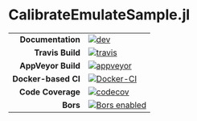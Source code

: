 # CalibrateEmulateSample.jl

|||
|---------------------:|:----------------------------------------------|
| **Documentation**    | [![dev][docs-dev-img]][docs-dev-url]          |
| **Travis Build**     | [![travis][travis-img]][travis-url]           |
| **AppVeyor Build**   | [![appveyor][appveyor-img]][appveyor-url]     |
| **Docker-based CI**  | [![Docker-CI][docker-ci-img]][docker-ci-url]  |
| **Code Coverage**    | [![codecov][codecov-img]][codecov-url]        |
| **Bors**             | [![Bors enabled][bors-img]][bors-url]         |

[docs-dev-img]: https://img.shields.io/badge/docs-dev-blue.svg
[docs-dev-url]: https://CliMA.github.io/CalibrateEmulateSample.jl/dev/

[travis-img]: https://travis-ci.org/CliMA/CalibrateEmulateSample.jl.svg?branch=master
[travis-url]: https://travis-ci.org/CliMA/CalibrateEmulateSample.jl

[appveyor-img]: https://ci.appveyor.com/api/projects/status/c6eykd0w94pmyjt8/branch/master?svg=true
[appveyor-url]: https://ci.appveyor.com/project/climate-machine/calibrateemulatesample-jl/branch/master

[docker-ci-img]: https://github.com/CliMA/CalibrateEmulateSample.jl/workflows/DockerCI/badge.svg
[docker-ci-url]: https://github.com/CliMA/CalibrateEmulateSample.jl/actions

[codecov-img]: https://codecov.io/gh/CliMA/CalibrateEmulateSample.jl/branch/master/graph/badge.svg
[codecov-url]: https://codecov.io/gh/CliMA/CalibrateEmulateSample.jl

[bors-img]: https://bors.tech/images/badge_small.svg
[bors-url]: https://app.bors.tech/repositories/24774

